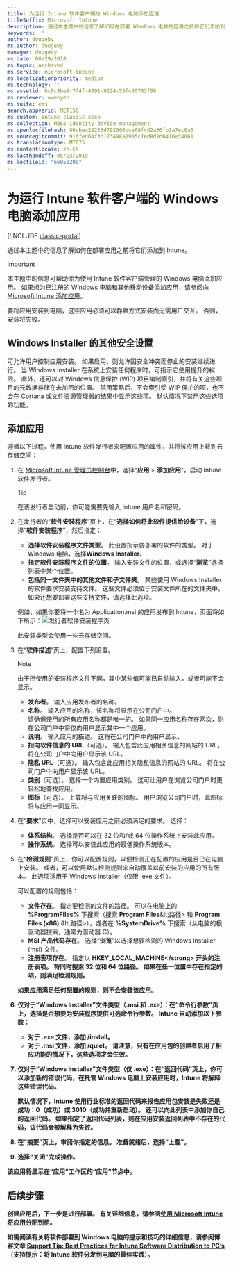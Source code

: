 ```yaml
---
title: 为运行 Intune 软件客户端的 Windows 电脑添加应用
titleSuffix: Microsoft Intune
description: 通过本主题中的信息了解如何在部署 Windows 电脑的应用之前将它们添加到 Intune。
keywords: ''
author: dougeby
ms.author: dougeby
manager: dougeby
ms.date: 08/29/2018
ms.topic: archived
ms.service: microsoft-intune
ms.localizationpriority: medium
ms.technology: ''
ms.assetid: bc8c8be9-7f4f-4891-9224-55fc40703f0b
ms.reviewer: owenyen
ms.suite: ems
search.appverid: MET150
ms.custom: intune-classic-keep
ms.collection: M365-identity-device-management
ms.openlocfilehash: 86cbea29233d792006bce68fcd2a36fb1a7ec0a6
ms.sourcegitcommit: 916fed64f3d173498a2905c7ed8d2d6416e34061
ms.translationtype: MTE75
ms.contentlocale: zh-CN
ms.lasthandoff: 05/23/2019
ms.locfileid: "66050200"
---
```

# <a name="add-apps-for-windows-pcs-that-run-the-intune-software-client"></a>为运行 Intune 软件客户端的 Windows 电脑添加应用

[!INCLUDE [classic-portal](includes/classic-portal.md)]

通过本主题中的信息了解如何在部署应用之前将它们添加到 Intune。

> [!IMPORTANT]
> 本主题中的信息可帮助你为使用 Intune 软件客户端管理的 Windows 电脑添加应用。 如果想为已注册的 Windows 电脑和其他移动设备添加应用，请参阅[向 Microsoft Intune 添加应用](apps-add.md)。

要将应用安装到电脑，这些应用必须可以静默方式安装而无需用户交互。 否则，安装将失败。

## <a name="additional-security-settings-for-windows-installer"></a>Windows Installer 的其他安全设置
可允许用户控制应用安装。 如果启用，则允许因安全冲突而停止的安装继续进行。 当 Windows Installer 在系统上安装任何程序时，可指示它使用提升的权限。 此外，还可以对 Windows 信息保护 (WIP) 项目编制索引，并将有关这些项目的元数据存储在未加密的位置。 禁用策略后，不会索引受 WIP 保护的项，也不会在 Cortana 或文件资源管理器的结果中显示这些项。 默认情况下禁用这些选项的功能。 

## <a name="add-the-app"></a>添加应用
遵循以下过程，使用 Intune 软件发行者来配置应用的属性，并将该应用上载到云存储空间：

1. 在 [Microsoft Intune 管理员控制台](https://manage.microsoft.com)中，选择“**应用** &gt; **添加应用**”，启动 Intune 软件发行者。

   > [!TIP]
   > 在该发行者启动前，你可能需要先输入 Intune 用户名和密码。

2. 在发行者的“**软件安装程序**”页上，在“**选择如何将此软件提供给设备**”下，选择“**软件安装程序**”，然后指定：

   - **选择软件安装程序文件类型**。 此设置指示要部署的软件的类型。 对于 Windows 电脑，选择**Windows Installer**。
   - **指定软件安装程序文件的位置**。 输入安装文件的位置，或选择“**浏览**”选择列表中某个位置。
   - **包括同一文件夹中的其他文件和子文件夹**。 某些使用 Windows Installer 的软件要求安装支持文件。 这些文件必须位于安装文件所在的文件夹中。 如果还想要部署这些支持文件，请选择此选项。

   例如，如果你要将一个名为 Application.msi 的应用发布到 Intune，页面将如下所示：![发行者软件安装程序页](media/publisher-for-pc.png)

   此安装类型会使用一些云存储空间。

3. 在“**软件描述**”页上，配置下列设置。

   > [!NOTE]
   > 由于所使用的安装程序文件不同，其中某些值可能已自动输入，或者可能不会显示。

   - **发布者**。 输入应用发布者的名称。
   - **名称**。 输入应用的名称，该名称将显示在公司门户中。<br />请确保使用的所有应用名称都是唯一的。 如果同一应用名称存在两次，则在公司门户中将仅向用户显示其中一个应用。
   - **说明**。 输入应用的描述。 这将在公司门户中向用户显示。
   - **指向软件信息的 URL**（可选）。 输入包含此应用相关信息的网站的 URL。 将在公司门户中向用户显示该 URL。
   - **隐私 URL**（可选）。 输入包含此应用相关隐私信息的网站的 URL。 将在公司门户中向用户显示该 URL。
   - **类别**（可选）。 选择一个内置应用类别。 这可让用户在浏览公司门户时更轻松地查找应用。
   - **图标**（可选）。 上载将与应用关联的图标。 用户浏览公司门户时，此图标将与应用一同显示。

4. 在“**要求**”页中，选择可以安装应用之前必须满足的要求。 选择：

   - **体系结构**。 选择是否可以在 32 位和/或 64 位操作系统上安装此应用。
   - **操作系统**。 选择可以安装此应用的最低操作系统版本。

5. 在“**检测规则**”页上，你可以配置规则，以便检测正在配置的应用是否已在电脑上安装。 或者，可以使用默认检测规则来自动覆盖以前安装的应用的所有版本。 此选项适用于 Windows Installer（仅限 .exe 文件）。

   可以配置的规则包括：
   - **文件存在**。 指定要检测的文件的路径。 可以在电脑上的 **%ProgramFiles%** 下搜索（搜索 **Program Files**\&lt;路径&gt; 和 **Program Files (x86)** \&lt;路径&gt;），或者在 **%SystemDrive%** 下搜索（从电脑的根驱动器搜索，通常为驱动器 C）。
   - **MSI 产品代码存在**。 选择“**浏览**”以选择想要检测的 Windows Installer (msi) 文件。
   - <strong>注册表项存在</strong>。 指定以 <strong>HKEY_LOCAL_MACHINE\</strong> 开头的注册表项。 将同时搜索 32 位和 64 位路径。 如果在任一位置中存在指定的项，则满足检测规则。

   如果应用满足任何配置的规则，则不会安装该应用。

6. 仅对于“**Windows Installer**”文件类型（.msi 和 .exe）：在“**命令行参数**”页上，选择是否想要为安装程序提供可选命令行参数。
   Intune 自动添加以下参数：
   - 对于 .exe 文件，添加 **/install**。
   - 对于 .msi 文件，添加 **/quiet**。
   请注意，只有在应用包的创建者启用了相应功能的情况下，这些选项才会生效。

7. 仅对于“**Windows Installer**”文件类型（仅 .exe）：在“**返回代码**”页上，你可以添加新的错误代码，在托管 Windows 电脑上安装应用时，Intune 将解释这些错误代码。

   默认情况下，Intune 使用行业标准的返回代码来报告应用包安装是失败还是成功：**0**（成功）或 **3010**（成功并重新启动）。 还可以向此列表中添加你自己的返回代码。 如果指定了返回代码列表，则在应用安装返回列表中不存在的代码，该代码会被解释为失败。

8. 在“**摘要**”页上，审阅你指定的信息。 准备就绪后，选择“**上载**”。

9. 选择“关闭”完成操作。

该应用将显示在“应用”工作区的“应用”节点中。

## <a name="next-steps"></a>后续步骤

创建应用后，下一步是进行部署。 有关详细信息，请参阅[使用 Microsoft Intune 将应用分配到组](apps-deploy.md)。

如需阅读有关将软件部署到 Windows 电脑的提示和技巧的详细信息，请参阅博客文章 [Support Tip: Best Practices for Intune Software Distribution to PC’s](https://blogs.technet.microsoft.com/intunesupport/2016/06/13/support-tip-best-practices-for-intune-software-distribution-to-pcs/)（支持提示：将 Intune 软件分发到电脑的最佳实践）。

